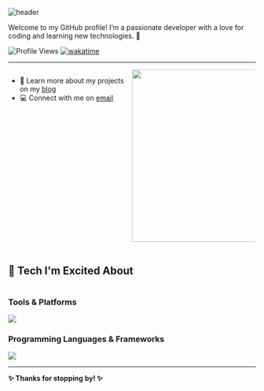 ![header](https://capsule-render.vercel.app/api?type=venom&color=auto&height=200&section=header&text=👋Hi%20there!%20I'm%20koreaygj&fontSize=40)


Welcome to my GitHub profile! I’m a passionate developer with a love for coding and learning new technologies. 🚀

![Profile Views](https://komarev.com/ghpvc/?username=koreaygj&color=blueviolet&style=round-square)
[![wakatime](https://wakatime.com/badge/user/ca68aa9c-3de0-4dca-b96e-31d26e2a8f6c.svg)](https://wakatime.com/@ca68aa9c-3de0-4dca-b96e-31d26e2a8f6c)

---

<div style="display: flex; flex-wrap: nowrap; align-items: flex-start; width: 100%; max-width: 800px; margin: 0 auto;">

  <div style="flex: 1; min-width: 250px;">  
    <ul>
      <li>📖 Learn more about my projects on my <a href="https://koreaygj.github.io" title="koreaygj dev blog">blog</a></li>
      <li>💻 Connect with me on <a href="mailto:ygj1828@gmail.com" title="koreaygj email">email</a></li>
    </ul>
  </div>

  <div style="flex: 1; min-width: 250px; text-align: right;">
    <a href="#">
      <img src="https://github-readme-stats.vercel.app/api?username=koreaygj&show_icons=true&count_private=true&line_height=24&theme=dark" 
           style="max-width: 100%; width: 350px; min-width: 250px;" alt="GitHub Stats" />
    </a>
  </div>

</div>





<br clear="both">

## 🧩 Tech I'm Excited About

<div style="display: flex; flex-wrap: wrap; align-items: center;">

  <div style="flex: 1; min-width: 250px;">  
    <h3>Tools & Platforms</h3>  
    <a href="https://skillicons.dev">
      <img src="https://skillicons.dev/icons?i=github,git,docker,vim,aws,npm,idea" />
    </a>
    <h3>Programming Languages & Frameworks</h3>
    <a href="https://skillicons.dev">
      <img src="https://skillicons.dev/icons?i=actix,rust,cpp,react,ts,java,spring" />
    </a>
  </div>
</div>

 
[email]: mailto:ygj1828@gmail.com "koreaygj email"
[blog]: https://koreaygj.github.io "koreaygj dev blog"

---

**✨ Thanks for stopping by! ✨**
